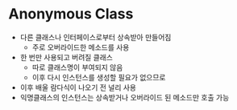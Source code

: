 # Anonymous Class

- 다른 클래스나 인터페이스로부터 상속받아 만들어짐
    - 주로 오버라이드한 메소드를 사용
- 한 번만 사용되고 버려질 클래스
    - 따로 클래스명이 부여되지 않음
    - 이후 다시 인스턴스를 생성할 필요가 없으므로
- 이후 배울 람다식이 나오기 전 널리 사용
- 익명클래스의 인스턴스는 상속받거나 오버라이드 된 메소드만 호출 가능